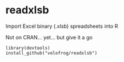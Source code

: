 # readxlsb
Import Excel binary (.xlsb) spreadsheets into R

Not on CRAN... yet... but give it a go 
```
library(devtools)
install_github("velofrog/readxlsb")
```
